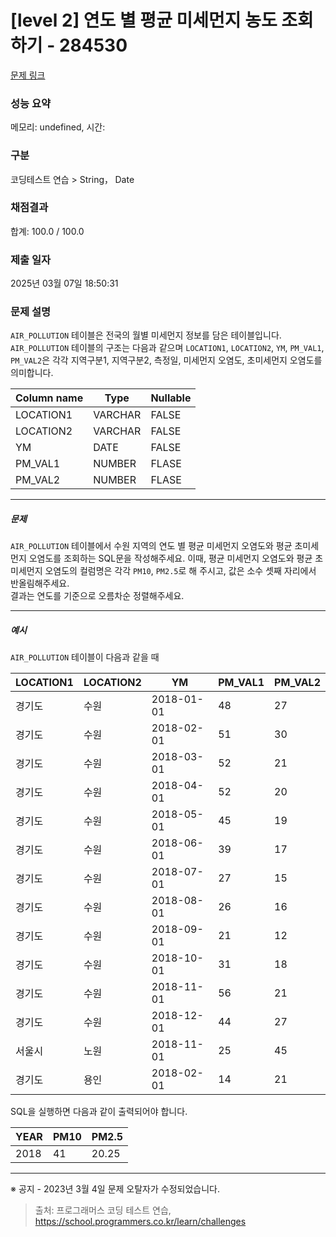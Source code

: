 # [level 2] 연도 별 평균 미세먼지 농도 조회하기 - 284530 

[문제 링크](https://school.programmers.co.kr/learn/courses/30/lessons/284530) 

### 성능 요약

메모리: undefined, 시간: 

### 구분

코딩테스트 연습 > String， Date

### 채점결과

합계: 100.0 / 100.0

### 제출 일자

2025년 03월 07일 18:50:31

### 문제 설명

<p><code>AIR_POLLUTION</code> 테이블은 전국의 월별 미세먼지 정보를 담은 테이블입니다. <code>AIR_POLLUTION</code> 테이블의 구조는 다음과 같으며 <code>LOCATION1</code>, <code>LOCATION2</code>, <code>YM</code>, <code>PM_VAL1</code>, <code>PM_VAL2</code>은 각각 지역구분1, 지역구분2, 측정일, 미세먼지 오염도, 초미세먼지 오염도를 의미합니다.</p>
<table class="table">
        <thead><tr>
<th>Column name</th>
<th>Type</th>
<th>Nullable</th>
</tr>
</thead>
        <tbody><tr>
<td>LOCATION1</td>
<td>VARCHAR</td>
<td>FALSE</td>
</tr>
<tr>
<td>LOCATION2</td>
<td>VARCHAR</td>
<td>FALSE</td>
</tr>
<tr>
<td>YM</td>
<td>DATE</td>
<td>FALSE</td>
</tr>
<tr>
<td>PM_VAL1</td>
<td>NUMBER</td>
<td>FLASE</td>
</tr>
<tr>
<td>PM_VAL2</td>
<td>NUMBER</td>
<td>FLASE</td>
</tr>
</tbody>
      </table>
<hr>

<h5>문제</h5>

<p><code>AIR_POLLUTION</code> 테이블에서 수원 지역의 연도 별 평균 미세먼지 오염도와 평균 초미세먼지 오염도를 조회하는 SQL문을 작성해주세요. 이때, 평균 미세먼지 오염도와 평균 초미세먼지 오염도의 컬럼명은 각각 <code>PM10</code>, <code>PM2.5</code>로 해 주시고, 값은 소수 셋째 자리에서 반올림해주세요.<br>
결과는 연도를 기준으로 오름차순 정렬해주세요.</p>

<hr>

<h5>예시</h5>

<p><code>AIR_POLLUTION</code> 테이블이 다음과 같을 때</p>
<table class="table">
        <thead><tr>
<th>LOCATION1</th>
<th>LOCATION2</th>
<th>YM</th>
<th>PM_VAL1</th>
<th>PM_VAL2</th>
</tr>
</thead>
        <tbody><tr>
<td>경기도</td>
<td>수원</td>
<td>2018-01-01</td>
<td>48</td>
<td>27</td>
</tr>
<tr>
<td>경기도</td>
<td>수원</td>
<td>2018-02-01</td>
<td>51</td>
<td>30</td>
</tr>
<tr>
<td>경기도</td>
<td>수원</td>
<td>2018-03-01</td>
<td>52</td>
<td>21</td>
</tr>
<tr>
<td>경기도</td>
<td>수원</td>
<td>2018-04-01</td>
<td>52</td>
<td>20</td>
</tr>
<tr>
<td>경기도</td>
<td>수원</td>
<td>2018-05-01</td>
<td>45</td>
<td>19</td>
</tr>
<tr>
<td>경기도</td>
<td>수원</td>
<td>2018-06-01</td>
<td>39</td>
<td>17</td>
</tr>
<tr>
<td>경기도</td>
<td>수원</td>
<td>2018-07-01</td>
<td>27</td>
<td>15</td>
</tr>
<tr>
<td>경기도</td>
<td>수원</td>
<td>2018-08-01</td>
<td>26</td>
<td>16</td>
</tr>
<tr>
<td>경기도</td>
<td>수원</td>
<td>2018-09-01</td>
<td>21</td>
<td>12</td>
</tr>
<tr>
<td>경기도</td>
<td>수원</td>
<td>2018-10-01</td>
<td>31</td>
<td>18</td>
</tr>
<tr>
<td>경기도</td>
<td>수원</td>
<td>2018-11-01</td>
<td>56</td>
<td>21</td>
</tr>
<tr>
<td>경기도</td>
<td>수원</td>
<td>2018-12-01</td>
<td>44</td>
<td>27</td>
</tr>
<tr>
<td>서울시</td>
<td>노원</td>
<td>2018-11-01</td>
<td>25</td>
<td>45</td>
</tr>
<tr>
<td>경기도</td>
<td>용인</td>
<td>2018-02-01</td>
<td>14</td>
<td>21</td>
</tr>
</tbody>
      </table>
<p>SQL을 실행하면 다음과 같이 출력되어야 합니다.</p>
<table class="table">
        <thead><tr>
<th>YEAR</th>
<th>PM10</th>
<th>PM2.5</th>
</tr>
</thead>
        <tbody><tr>
<td>2018</td>
<td>41</td>
<td>20.25</td>
</tr>
</tbody>
      </table>
<hr>

<p>※ 공지 - 2023년 3월 4일 문제 오탈자가 수정되었습니다.</p>


> 출처: 프로그래머스 코딩 테스트 연습, https://school.programmers.co.kr/learn/challenges